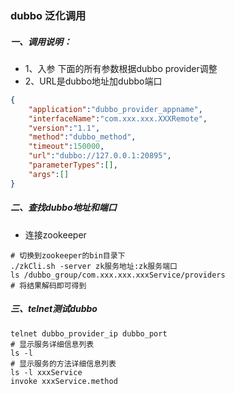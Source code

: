 ### dubbo 泛化调用
##### 一、调用说明：
- 1、入参
下面的所有参数根据dubbo provider调整
- 2、URL是dubbo地址加dubbo端口
````json
{
    "application":"dubbo_provider_appname",
    "interfaceName":"com.xxx.xxx.XXXRemote",
    "version":"1.1",
    "method":"dubbo_method",
    "timeout":150000,
    "url":"dubbo://127.0.0.1:20895",
    "parameterTypes":[],
    "args":[]
}
````
##### 二、查找dubbo地址和端口
- 连接zookeeper
```shell script
# 切换到zookeeper的bin目录下
./zkCli.sh -server zk服务地址:zk服务端口
ls /dubbo_group/com.xxx.xxx.xxxService/providers
# 将结果解码即可得到
```
##### 三、telnet测试dubbo
```shell script
telnet dubbo_provider_ip dubbo_port
# 显示服务详细信息列表
ls -l
# 显示服务的方法详细信息列表
ls -l xxxService
invoke xxxService.method
```